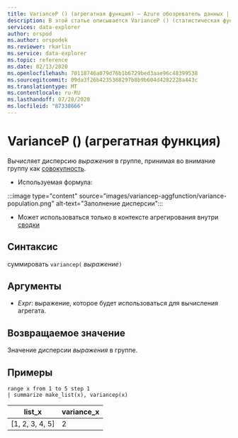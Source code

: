 ```yaml
---
title: VarianceP () (агрегатная функция) — Azure обозреватель данных | Документация Майкрософт
description: В этой статье описывается VarianceP () (статистическая функция) в Azure обозреватель данных.
services: data-explorer
author: orspod
ms.author: orspodek
ms.reviewer: rkarlin
ms.service: data-explorer
ms.topic: reference
ms.date: 02/13/2020
ms.openlocfilehash: 70118746a079d76b1b6729bed3aae96c48399538
ms.sourcegitcommit: 09da3f26b4235368297b8b9b604d4282228a443c
ms.translationtype: MT
ms.contentlocale: ru-RU
ms.lasthandoff: 07/28/2020
ms.locfileid: "87338666"
---
```

# <a name="variancep-aggregation-function"></a>VarianceP () (агрегатная функция)

Вычисляет дисперсию *выражения* в группе, принимая во внимание группу как [совокупность](https://en.wikipedia.org/wiki/Statistical_population). 

* Используемая формула:

:::image type="content" source="images/variancep-aggfunction/variance-population.png" alt-text="Заполнение дисперсии":::

* Может использоваться только в контексте агрегирования внутри [сводки](summarizeoperator.md)

## <a name="syntax"></a>Синтаксис

суммировать `variancep(` *выражение*`)`

## <a name="arguments"></a>Аргументы

* *Expr*: выражение, которое будет использоваться для вычисления агрегата. 

## <a name="returns"></a>Возвращаемое значение

Значение дисперсии *выражения* в группе.
 
## <a name="examples"></a>Примеры

```kusto
range x from 1 to 5 step 1
| summarize make_list(x), variancep(x) 
```

|list_x|variance_x|
|---|---|
|[1, 2, 3, 4, 5]|2|